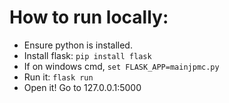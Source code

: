 # How to run locally:

- Ensure python is installed.
- Install flask: `pip install flask`
- If on windows cmd, `set FLASK_APP=mainjpmc.py`
- Run it: `flask run`
- Open it! Go to 127.0.0.1:5000